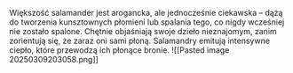 Większość salamander jest arogancka, ale jednocześnie ciekawska – dążą do tworzenia kunsztownych płomieni lub spalania tego, co nigdy wcześniej nie zostało spalone. Chętnie objaśniają swoje dzieło nieznajomym, zanim zorientują się, że zaraz oni sami płoną. Salamandry emitują intensywne ciepło, które przewodzą ich płonące bronie.
![[Pasted image 20250309203058.png]]